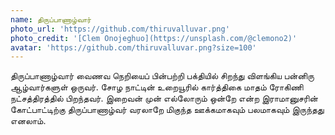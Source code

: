 ```yaml
---
name: திருப்பாணாழ்வார்
photo_url: 'https://github.com/thiruvalluvar.png'
photo_credit: '[Clem Onojeghuo](https://unsplash.com/@clemono2)'
avatar: 'https://github.com/thiruvalluvar.png?size=100'
---
```



திருப்பாணாழ்வார் வைணவ நெறியைப் பின்பற்றி பக்தியில் சிறந்து விளங்கிய பன்னிரு ஆழ்வார்களுள் ஒருவர். சோழ நாட்டின் உறையூரில் கார்த்திகை மாதம் ரோகிணி நட்சத்திரத்தில் பிறந்தவர். இறைவன் முன் எல்லோரும் ஒன்றே என்ற இராமானுசரின் கோட்பாட்டிற்கு திருப்பாணாழ்வர் வரலாறே மிகுந்த ஊக்கமாகவும் பலமாகவும் இருந்தது எனலாம்.